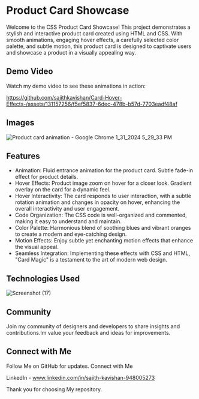 # Product Card Showcase

Welcome to the CSS Product Card Showcase! This project demonstrates a stylish and interactive product card created using HTML and CSS. With smooth animations, engaging hover effects, a carefully selected color palette, and subtle motion, this product card is designed to captivate users and showcase a product in a visually appealing way.

## Demo Video

Watch my demo video to see these animations in action:

https://github.com/sajithkavishan/Card-Hover-Effects-/assets/131157256/f5ef5837-6dec-478b-b57d-7703eadf48af

## Images

![Product card animation - Google Chrome 1_31_2024 5_29_33 PM](https://github.com/sajithkavishan/Product-card-animation/assets/131157256/b275afa2-757e-4aa0-99e6-617b5d1fd8e8)


## Features

- Animation: Fluid entrance animation for the product card.
             Subtle fade-in effect for product details.
- Hover Effects: Product image zoom on hover for a closer look.
                 Gradient overlay on the card for a dynamic feel.
- Hover Interactivity: The card responds to user interaction, with a subtle rotation animation and changes in opacity on hover, enhancing the overall interactivity and user engagement.
- Code Organization: The CSS code is well-organized and commented, making it easy to understand and maintain.
- Color Palette: Harmonious blend of soothing blues and vibrant oranges to create a modern and eye-catching design.
- Motion Effects: Enjoy subtle yet enchanting motion effects that enhance the visual appeal.
- Seamless Integration: Implementing these effects with CSS and HTML, "Card Magic" is a testament to the art of modern web design.

## Technologies Used

![Screenshot (17)](https://biq.cloud/wp-content/uploads/2021/03/355-html-and-CSS.gif)

## Community

Join my community of designers and developers to share insights and contributions.Im value your feedback and ideas for improvements.

## Connect with Me

Follow Me on GitHub for updates. Connect with Me

LinkedIn - www.linkedin.com/in/sajith-kavishan-948005273

Thank you for choosing My repository.
